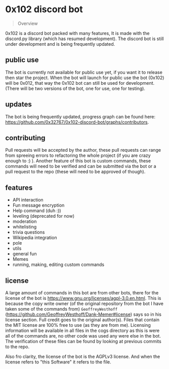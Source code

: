 # 0x102 discord bot

> Overview

0x102 is a discord bot packed with many features, It is made with the discord.py library (which has resumed development). The discord bot is still under development and is being frequently updated.

## public use

The bot is currently not available for public use yet, if you want it to release then star the project. When the bot will launch for public use the bot (0x102) will be 0x012, that way the 0x102 bot can still be used for development. (There will be two versions of the bot, one for use, one for testing).

## updates

The bot is being frequently updated, progress graph can be found here: https://github.com/0x32767/0x102-discord-bot/graphs/contributors.

## contributing

Pull requests will be accepted by the author, these pull requests can range from spreeing errors to refactoring the whole project (if you are crazy enough to :) ). Another feature of this bot is custom commands, these commands will need to be verified and can be submitted via the bot or a pull request to the repo (these will need to be approved of though).

## features

- API interaction
- Fun message encryption
- Help command (duh :))
- leveling (deprecated for now)
- moderation
- whitelisting
- trivia questions
- Wikipedia integration
- pole
- utils
- general fun
- Memes
- running, making, editing custom commands

## license

A large amount of commands in this bot are from other bots, there for the license of the bot is https://www.gnu.org/licenses/agpl-3.0.en.html. This is because the copy write owner (of the original repository from the bot I have taken some of the commands from) `GeoffreyWesthoff` (https://github.com/GeoffreyWesthoff/Dank-Memer#license) says so in his license section. Full credit goes to the original author(s). Files that contain the MIT license are 100% free to use (as they are from me). Licensing information will be available in all files in the cogs directory as this is were all of the commands are, no other code was used any were else in the bot. The verification of these files can be found by looking at previous commits to the repo.

Also fro clarity, the license of the bot is the AGPLv3 license. And when the license refers to "this Software" it refers to the file.
